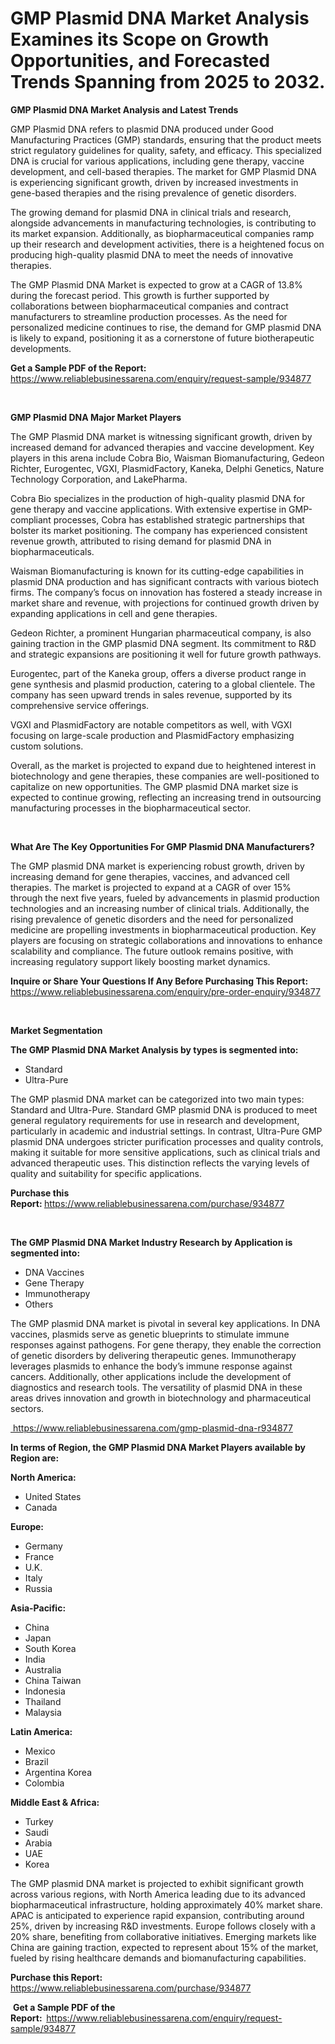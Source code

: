 <p><h1>GMP Plasmid DNA Market Analysis Examines its Scope on Growth Opportunities, and Forecasted Trends Spanning from 2025 to 2032.</h1></p><p><strong>GMP Plasmid DNA Market Analysis and Latest Trends</strong></p>
<p><p>GMP Plasmid DNA refers to plasmid DNA produced under Good Manufacturing Practices (GMP) standards, ensuring that the product meets strict regulatory guidelines for quality, safety, and efficacy. This specialized DNA is crucial for various applications, including gene therapy, vaccine development, and cell-based therapies. The market for GMP Plasmid DNA is experiencing significant growth, driven by increased investments in gene-based therapies and the rising prevalence of genetic disorders.</p><p>The growing demand for plasmid DNA in clinical trials and research, alongside advancements in manufacturing technologies, is contributing to its market expansion. Additionally, as biopharmaceutical companies ramp up their research and development activities, there is a heightened focus on producing high-quality plasmid DNA to meet the needs of innovative therapies.</p><p>The GMP Plasmid DNA Market is expected to grow at a CAGR of 13.8% during the forecast period. This growth is further supported by collaborations between biopharmaceutical companies and contract manufacturers to streamline production processes. As the need for personalized medicine continues to rise, the demand for GMP plasmid DNA is likely to expand, positioning it as a cornerstone of future biotherapeutic developments.</p></p>
<p><strong>Get a Sample PDF of the Report:&nbsp;</strong> <a href="https://www.reliablebusinessarena.com/enquiry/request-sample/934877?utm_campaign=3438&utm_medium=2&utm_source=Github&utm_content=ia&utm_term=18042025&utm_id=gmp-plasmid-dna">https://www.reliablebusinessarena.com/enquiry/request-sample/934877</a></p>
<p>&nbsp;</p>
<p><strong>GMP Plasmid DNA Major Market Players</strong></p>
<p><p>The GMP Plasmid DNA market is witnessing significant growth, driven by increased demand for advanced therapies and vaccine development. Key players in this arena include Cobra Bio, Waisman Biomanufacturing, Gedeon Richter, Eurogentec, VGXI, PlasmidFactory, Kaneka, Delphi Genetics, Nature Technology Corporation, and LakePharma.</p><p>Cobra Bio specializes in the production of high-quality plasmid DNA for gene therapy and vaccine applications. With extensive expertise in GMP-compliant processes, Cobra has established strategic partnerships that bolster its market positioning. The company has experienced consistent revenue growth, attributed to rising demand for plasmid DNA in biopharmaceuticals.</p><p>Waisman Biomanufacturing is known for its cutting-edge capabilities in plasmid DNA production and has significant contracts with various biotech firms. The company’s focus on innovation has fostered a steady increase in market share and revenue, with projections for continued growth driven by expanding applications in cell and gene therapies.</p><p>Gedeon Richter, a prominent Hungarian pharmaceutical company, is also gaining traction in the GMP plasmid DNA segment. Its commitment to R&D and strategic expansions are positioning it well for future growth pathways.</p><p>Eurogentec, part of the Kaneka group, offers a diverse product range in gene synthesis and plasmid production, catering to a global clientele. The company has seen upward trends in sales revenue, supported by its comprehensive service offerings.</p><p>VGXI and PlasmidFactory are notable competitors as well, with VGXI focusing on large-scale production and PlasmidFactory emphasizing custom solutions.</p><p>Overall, as the market is projected to expand due to heightened interest in biotechnology and gene therapies, these companies are well-positioned to capitalize on new opportunities. The GMP plasmid DNA market size is expected to continue growing, reflecting an increasing trend in outsourcing manufacturing processes in the biopharmaceutical sector.</p></p>
<p>&nbsp;</p>
<p><strong>What Are The Key Opportunities For GMP Plasmid DNA Manufacturers?</strong></p>
<p><p>The GMP plasmid DNA market is experiencing robust growth, driven by increasing demand for gene therapies, vaccines, and advanced cell therapies. The market is projected to expand at a CAGR of over 15% through the next five years, fueled by advancements in plasmid production technologies and an increasing number of clinical trials. Additionally, the rising prevalence of genetic disorders and the need for personalized medicine are propelling investments in biopharmaceutical production. Key players are focusing on strategic collaborations and innovations to enhance scalability and compliance. The future outlook remains positive, with increasing regulatory support likely boosting market dynamics.</p></p>
<p><strong>Inquire or Share Your Questions If Any Before Purchasing This Report:</strong> <a href="https://www.reliablebusinessarena.com/enquiry/pre-order-enquiry/934877?utm_campaign=3438&utm_medium=2&utm_source=Github&utm_content=ia&utm_term=18042025&utm_id=gmp-plasmid-dna">https://www.reliablebusinessarena.com/enquiry/pre-order-enquiry/934877</a></p>
<p>&nbsp;</p>
<p><strong>Market Segmentation</strong></p>
<p><strong>The GMP Plasmid DNA Market Analysis by types is segmented into:</strong></p>
<p><ul><li>Standard</li><li>Ultra-Pure</li></ul></p>
<p><p>The GMP plasmid DNA market can be categorized into two main types: Standard and Ultra-Pure. Standard GMP plasmid DNA is produced to meet general regulatory requirements for use in research and development, particularly in academic and industrial settings. In contrast, Ultra-Pure GMP plasmid DNA undergoes stricter purification processes and quality controls, making it suitable for more sensitive applications, such as clinical trials and advanced therapeutic uses. This distinction reflects the varying levels of quality and suitability for specific applications.</p></p>
<p><strong>Purchase this Report:&nbsp;</strong><a href="https://www.reliablebusinessarena.com/purchase/934877?utm_campaign=3438&utm_medium=2&utm_source=Github&utm_content=ia&utm_term=18042025&utm_id=gmp-plasmid-dna">https://www.reliablebusinessarena.com/purchase/934877</a></p>
<p>&nbsp;</p>
<p><strong>The GMP Plasmid DNA Market Industry Research by Application is segmented into:</strong></p>
<p><ul><li>DNA Vaccines</li><li>Gene Therapy</li><li>Immunotherapy</li><li>Others</li></ul></p>
<p><p>The GMP plasmid DNA market is pivotal in several key applications. In DNA vaccines, plasmids serve as genetic blueprints to stimulate immune responses against pathogens. For gene therapy, they enable the correction of genetic disorders by delivering therapeutic genes. Immunotherapy leverages plasmids to enhance the body’s immune response against cancers. Additionally, other applications include the development of diagnostics and research tools. The versatility of plasmid DNA in these areas drives innovation and growth in biotechnology and pharmaceutical sectors.</p></p>
<p><a href="https://www.reliablebusinessarena.com/gmp-plasmid-dna-r934877?utm_campaign=3438&utm_medium=2&utm_source=Github&utm_content=ia&utm_term=18042025&utm_id=gmp-plasmid-dna">&nbsp;https://www.reliablebusinessarena.com/gmp-plasmid-dna-r934877</a></p>
<p><strong>In terms of Region, the GMP Plasmid DNA Market Players available by Region are:</strong></p>
<p>
    <p> <strong> North America: </strong>
        <ul>
            <li>United States</li>
            <li>Canada</li>
        </ul>
        </p> 
    <p> <strong> Europe: </strong>
        <ul>
            <li>Germany</li>
            <li>France</li>
            <li>U.K.</li>
            <li>Italy</li>
            <li>Russia</li>
        </ul>
        </p> 
    <p> <strong> Asia-Pacific: </strong>
        <ul>
            <li>China</li>
            <li>Japan</li>
            <li>South Korea</li>
            <li>India</li>
            <li>Australia</li>
            <li>China Taiwan</li>
            <li>Indonesia</li>
            <li>Thailand</li>
            <li>Malaysia</li>
        </ul>
        </p> 
    <p> <strong> Latin America: </strong>
        <ul>
            <li>Mexico</li>
            <li>Brazil</li>
            <li>Argentina Korea</li>
            <li>Colombia</li>
        </ul>
        </p> 
    <p> <strong> Middle East & Africa: </strong>
        <ul>
            <li>Turkey</li>
            <li>Saudi</li>
            <li>Arabia</li>
            <li>UAE</li>
            <li>Korea</li>
        </ul>
    </p>
    </p>
<p><p>The GMP plasmid DNA market is projected to exhibit significant growth across various regions, with North America leading due to its advanced biopharmaceutical infrastructure, holding approximately 40% market share. APAC is anticipated to experience rapid expansion, contributing around 25%, driven by increasing R&D investments. Europe follows closely with a 20% share, benefiting from collaborative initiatives. Emerging markets like China are gaining traction, expected to represent about 15% of the market, fueled by rising healthcare demands and biomanufacturing capabilities.</p></p>
<p><strong>Purchase this Report: </strong><a href="https://www.reliablebusinessarena.com/purchase/934877?utm_campaign=3438&utm_medium=2&utm_source=Github&utm_content=ia&utm_term=18042025&utm_id=gmp-plasmid-dna">https://www.reliablebusinessarena.com/purchase/934877</a></p>
<p>&nbsp;<strong>Get a Sample PDF of the Report:&nbsp;&nbsp;</strong><a href="https://www.reliablebusinessarena.com/enquiry/request-sample/934877?utm_campaign=3438&utm_medium=2&utm_source=Github&utm_content=ia&utm_term=18042025&utm_id=gmp-plasmid-dna">https://www.reliablebusinessarena.com/enquiry/request-sample/934877</a></p>
<p><strong></strong></p>
<p><p></p><p></p><p></p></p>